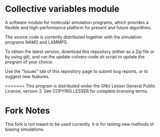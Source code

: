 Collective variables module
=======

A software module for molecular simulation programs, which provides a flexible and high-performance platform for present and future algorithms.

The source code is currently distributed together with the simulation programs NAMD and LAMMPS.

To obtain the latest version, download this repository (either as a Zip file or by using git), and run the update-colvars-code.sh script to update the program of your choice.

Use the "Issues" tab of this repository page to submit bug reports, or to suggest new features.


=======
This program is distributed under the GNU Lesser General Public License, version 3. See COPYING.LESSER for complete licensing terms.


Fork Notes
==========
This fork is not meant to be used currently. It is for testing new methods of biasing simulations.
